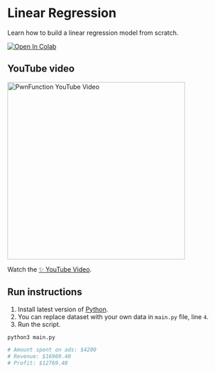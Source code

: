 # Linear Regression

Learn how to build a linear regression model from scratch.

<a target="_blank" href="https://colab.research.google.com/github/PwnFunction/linear-regression/blob/main/Linear_Regression.ipynb">
  <img src="https://colab.research.google.com/assets/colab-badge.svg" alt="Open In Colab"/>
</a>

## YouTube video

<p>
  <a href='https://www.youtube.com/watch?v=dQw4w9WgXcQ'>
    <img src="https://user-images.githubusercontent.com/19750782/178938498-371e69b9-1182-427a-86c3-dca3e769e7ef.png" alt="PwnFunction YouTube Video" width="400">
  </a>
</p>

Watch the [✨ YouTube Video](https://www.youtube.com/watch?v=dQw4w9WgXcQ).

## Run instructions

1. Install latest version of [Python](https://www.python.org/).
2. You can replace dataset with your own data in `main.py` file, line `4`.
3. Run the script.
   
```bash
python3 main.py

# Amount spent on ads: $4200
# Revenue: $16969.40
# Profit: $12769.40
```